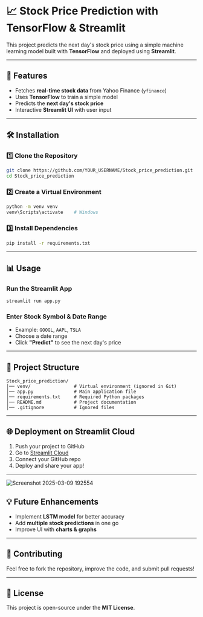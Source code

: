 # 📈 Stock Price Prediction with TensorFlow & Streamlit

This project predicts the next day's stock price using a simple machine learning model built with **TensorFlow** and deployed using **Streamlit**.

---

## 🚀 Features
- Fetches **real-time stock data** from Yahoo Finance (`yfinance`)
- Uses **TensorFlow** to train a simple model
- Predicts the **next day's stock price**
- Interactive **Streamlit UI** with user input

---

## 🛠️ Installation

### **1️⃣ Clone the Repository**
```sh
git clone https://github.com/YOUR_USERNAME/Stock_price_prediction.git
cd Stock_price_prediction
```

### **2️⃣ Create a Virtual Environment**
```sh
python -m venv venv
venv\Scripts\activate    # Windows
```

### **3️⃣ Install Dependencies**
```sh
pip install -r requirements.txt
```

---

## 📊 Usage
### **Run the Streamlit App**
```sh
streamlit run app.py
```

### **Enter Stock Symbol & Date Range**
- Example: `GOOGL`, `AAPL`, `TSLA`
- Choose a date range
- Click **"Predict"** to see the next day's price

---

## 📂 Project Structure
```
Stock_price_prediction/
│── venv/                # Virtual environment (ignored in Git)
│── app.py               # Main application file
│── requirements.txt     # Required Python packages
│── README.md            # Project documentation
│── .gitignore           # Ignored files
```

---

## 🌐 Deployment on Streamlit Cloud
1. Push your project to GitHub
2. Go to [Streamlit Cloud](https://share.streamlit.io/)
3. Connect your GitHub repo
4. Deploy and share your app!

---

![Screenshot 2025-03-09 192554](https://github.com/user-attachments/assets/c816b875-7f52-413f-83f9-ce8ce7ccaa0b)


## 💡 Future Enhancements
- Implement **LSTM model** for better accuracy
- Add **multiple stock predictions** in one go
- Improve UI with **charts & graphs**

---

## 🤝 Contributing
Feel free to fork the repository, improve the code, and submit pull requests!

---

## 📜 License
This project is open-source under the **MIT License**.

